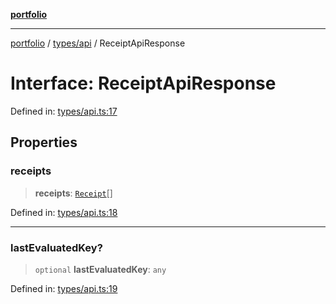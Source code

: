 [**portfolio**](../../../README.md)

***

[portfolio](../../../modules.md) / [types/api](../README.md) / ReceiptApiResponse

# Interface: ReceiptApiResponse

Defined in: [types/api.ts:17](https://github.com/tnorlund/Portfolio/blob/c9f739bee2d3ebf2a630f67d30d7430c9a6ac877/portfolio/types/api.ts#L17)

## Properties

### receipts

> **receipts**: [`Receipt`](Receipt.md)[]

Defined in: [types/api.ts:18](https://github.com/tnorlund/Portfolio/blob/c9f739bee2d3ebf2a630f67d30d7430c9a6ac877/portfolio/types/api.ts#L18)

***

### lastEvaluatedKey?

> `optional` **lastEvaluatedKey**: `any`

Defined in: [types/api.ts:19](https://github.com/tnorlund/Portfolio/blob/c9f739bee2d3ebf2a630f67d30d7430c9a6ac877/portfolio/types/api.ts#L19)
